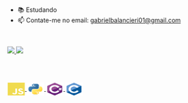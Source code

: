 - 📚 Estudando
- 📫 Contate-me no email: gabrielbalancieri01@gmail.com 
##

<br>
<div>
  <a href="https://beacons.ai/GabrielBalancieriPerassoli">
    <img heigh="180em" src="https://github-readme-stats.vercel.app/api?username=GabrielBalancieriPerassoli&show_icons=true&theme=tokyonight&include_all_comits=true&count_private=true" />
    <img heigh="180em" src="https://github-readme-stats.vercel.app/api/top-langs/?username=GabrielBalancieriPerassoli&layout=compact&langs_count=16&theme=tokyonight" />
    <br>
    <br>
</div>

##
<div style="display: inline_block"><br>
  <img align="center" alt="Gabriel-Js" height="30" width="40" src="https://raw.githubusercontent.com/devicons/devicon/master/icons/javascript/javascript-plain.svg">
  <img align="center" alt="Gabriel-Python" height="30" width="40" src="https://raw.githubusercontent.com/devicons/devicon/master/icons/python/python-original.svg">
  <img align="center" alt="Gabriel-Csharp" height="30" width="40" src="https://raw.githubusercontent.com/devicons/devicon/master/icons/csharp/csharp-original.svg">
  <img align="center" alt="Gabriel-C" height="30" width="40" src="https://raw.githubusercontent.com/devicons/devicon/master/icons/c/c-original.svg">
</div>
